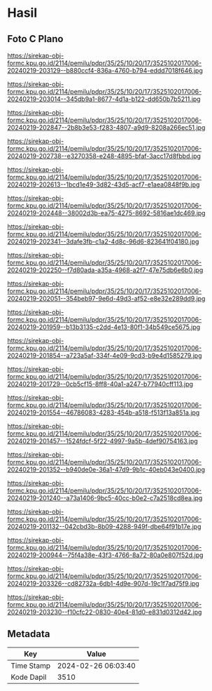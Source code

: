 # Hasil

## Foto C Plano

https://sirekap-obj-formc.kpu.go.id/2114/pemilu/pdpr/35/25/10/20/17/3525102017006-20240219-203129--b880ccf4-836a-4760-b794-eddd7018f646.jpg

https://sirekap-obj-formc.kpu.go.id/2114/pemilu/pdpr/35/25/10/20/17/3525102017006-20240219-203014--345db9a1-8677-4d1a-b122-dd650b7b5211.jpg

https://sirekap-obj-formc.kpu.go.id/2114/pemilu/pdpr/35/25/10/20/17/3525102017006-20240219-202847--2b8b3e53-f283-4807-a9d9-8208a266ec51.jpg

https://sirekap-obj-formc.kpu.go.id/2114/pemilu/pdpr/35/25/10/20/17/3525102017006-20240219-202738--e3270358-e248-4895-bfaf-3acc17d8fbbd.jpg

https://sirekap-obj-formc.kpu.go.id/2114/pemilu/pdpr/35/25/10/20/17/3525102017006-20240219-202613--1bcd1e49-3d82-43d5-acf7-e1aea0848f9b.jpg

https://sirekap-obj-formc.kpu.go.id/2114/pemilu/pdpr/35/25/10/20/17/3525102017006-20240219-202448--38002d3b-ea75-4275-8692-5816ae1dc469.jpg

https://sirekap-obj-formc.kpu.go.id/2114/pemilu/pdpr/35/25/10/20/17/3525102017006-20240219-202341--3dafe3fb-c1a2-4d8c-96d6-823641f04180.jpg

https://sirekap-obj-formc.kpu.go.id/2114/pemilu/pdpr/35/25/10/20/17/3525102017006-20240219-202250--f7d80ada-a35a-4968-a2f7-47e75db6e6b0.jpg

https://sirekap-obj-formc.kpu.go.id/2114/pemilu/pdpr/35/25/10/20/17/3525102017006-20240219-202051--354beb97-9e6d-49d3-af52-e8e32e289dd9.jpg

https://sirekap-obj-formc.kpu.go.id/2114/pemilu/pdpr/35/25/10/20/17/3525102017006-20240219-201959--b13b3135-c2dd-4e13-80f1-34b549ce5675.jpg

https://sirekap-obj-formc.kpu.go.id/2114/pemilu/pdpr/35/25/10/20/17/3525102017006-20240219-201854--a723a5af-334f-4e09-9cd3-b9e4d1585279.jpg

https://sirekap-obj-formc.kpu.go.id/2114/pemilu/pdpr/35/25/10/20/17/3525102017006-20240219-201729--0cb5cf15-8ff8-40a1-a247-b77940cff113.jpg

https://sirekap-obj-formc.kpu.go.id/2114/pemilu/pdpr/35/25/10/20/17/3525102017006-20240219-201554--46786083-4283-454b-a518-f513f13a851a.jpg

https://sirekap-obj-formc.kpu.go.id/2114/pemilu/pdpr/35/25/10/20/17/3525102017006-20240219-201457--1524fdcf-5f22-4997-9a5b-4def90754163.jpg

https://sirekap-obj-formc.kpu.go.id/2114/pemilu/pdpr/35/25/10/20/17/3525102017006-20240219-201352--b940de0e-36a1-47d9-9b1c-40eb043e0400.jpg

https://sirekap-obj-formc.kpu.go.id/2114/pemilu/pdpr/35/25/10/20/17/3525102017006-20240219-201240--a73a1406-9bc5-40cc-b0e2-c7a2518cd8ea.jpg

https://sirekap-obj-formc.kpu.go.id/2114/pemilu/pdpr/35/25/10/20/17/3525102017006-20240219-201132--042cbd3b-8b09-4288-949f-dbe64f91b17e.jpg

https://sirekap-obj-formc.kpu.go.id/2114/pemilu/pdpr/35/25/10/20/17/3525102017006-20240219-200944--75f4a38e-43f3-4766-8a72-80a0e807f52d.jpg

https://sirekap-obj-formc.kpu.go.id/2114/pemilu/pdpr/35/25/10/20/17/3525102017006-20240219-203326--cd82732a-6db1-4d9e-907d-19c1f7ad75f9.jpg

https://sirekap-obj-formc.kpu.go.id/2114/pemilu/pdpr/35/25/10/20/17/3525102017006-20240219-203230--f10cfc22-0830-40e4-81d0-e831d0312d42.jpg


## Metadata

| Key        | Value               |
| ---------- | ------------------- |
| Time Stamp | 2024-02-26 06:03:40 |
| Kode Dapil | 3510                |



